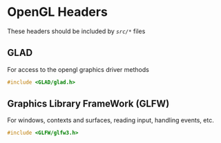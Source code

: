 # OpenGL Headers

These headers should be included by *`src/*`* files

## GLAD

For access to the opengl graphics driver methods

```c++
#include <GLAD/glad.h>
```

## Graphics Library FrameWork (GLFW)

For windows, contexts and surfaces, reading input, handling events, etc.

```c++
#include <GLFW/glfw3.h>
```

